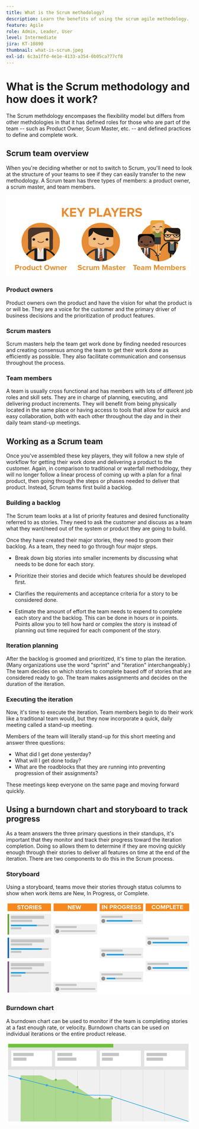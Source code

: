 ```yaml
---
title: What is the Scrum methodology?
description: Learn the benefits of using the scrum agile methodology.
feature: Agile
role: Admin, Leader, User
level: Intermediate
jira: KT-10890
thumbnail: what-is-scrum.jpeg
exl-id: 6c3a1ffd-4e1e-4133-a354-0b05ca777cf8
---
```

# What is the Scrum methodology and how does it work?

The Scrum methdology encompases the flexibility model but differs from other methdologies in that it has defined roles for those who are part of the team -- such as Product Owner, Scum Master, etc. -- and defined practices to define and complete work.

## Scrum team overview

When you're deciding whether or not to switch to Scrum, you'll need to look at the structure of your teams to see if they can easily transfer to the new methodology. A Scrum team has three types of members: a product owner, a scrum master, and team members. 

![Scrum team members](assets/scrumteammembers-01.png)

### Product owners 

Product owners own the product and have the vision for what the product is or will be. They are a voice for the customer and the primary driver of business decisions and the prioritization of product features. 


### Scrum masters 

Scrum masters help the team get work done by finding needed resources and creating consensus among the team to get their work done as efficiently as possible. They also facilitate communication and consensus throughout the process.  


### Team members 

A team is usually cross functional and has members with lots of different job roles and skill sets. They are in charge of planning, executing, and delivering product increments. They will benefit from being physically located in the same place or having access to tools that allow for quick and easy collaboration, both with each other throughout the day and in their daily team stand-up meetings. 


## Working as a Scrum team 

Once you've assembled these key players, they will follow a new style of workflow for getting their work done and delivering a product to the customer. Again, in comparison to traditional or waterfall methodology, they will no longer follow a linear process of coming up with a plan for a final product, then going through the steps or phases needed to deliver that product. Instead, Scrum teams first build a backlog.  

 

### Building a backlog 

The Scrum team looks at a list of priority features and desired functionality referred to as stories. They need to ask the customer and discuss as a team what they want/need out of the system or product they are going to build.  


Once they have created their major stories, they need to groom their backlog. As a team, they need to go through four major steps. 


* Break down big stories into smaller increments by discussing what needs to be done for each story. 

* Prioritize their stories and decide which features should be developed first.  

* Clarifies the requirements and acceptance criteria for a story to be considered done.  

* Estimate the amount of effort the team needs to expend to complete each story and the backlog. This can be done in hours or in points. Points allow you to tell how hard or complex the story is instead of planning out time required for each component of the story.  
 

### Iteration planning 

After the backlog is groomed and prioritized, it's time to plan the iteration. (Many organizations use the word "sprint" and "iteration" interchangeably.) The team decides on which stories to complete based off of stories that are considered ready to go. The team makes assignments and decides on the duration of the iteration. 

 

### Executing the iteration 

Now, it's time to execute the iteration. Team members begin to do their work like a traditional team would, but they now incorporate a quick, daily meeting called a stand-up meeting. 

Members of the team will literally stand-up for this short meeting and answer three questions:  

* What did I get done yesterday?  
* What will I get done today?  
* What are the roadblocks that they are running into preventing progression of their assignments?  
 

These meetings keep everyone on the same page and moving forward quickly. 

 

## Using a burndown chart and storyboard to track progress 

As a team answers the three primary questions in their standups, it's important that they monitor and track their progress toward the iteration completion. Doing so allows them to determine if they are moving quickly enough through their stories to deliver all features on time at the end of the iteration. There are two components to do this in the Scrum process.  


### Storyboard 

Using a storyboard, teams move their stories through status columns to show when work items are New, In Progress, or Complete. 

![Storyboard](assets/storyboard-01.png)


### Burndown chart 

A burndown chart can be used to monitor if the team is completing stories at a fast enough rate, or velocity. Burndown charts can be used on individual iterations or the entire product release. 

![Burndown chart](assets/burndown-01.png)
